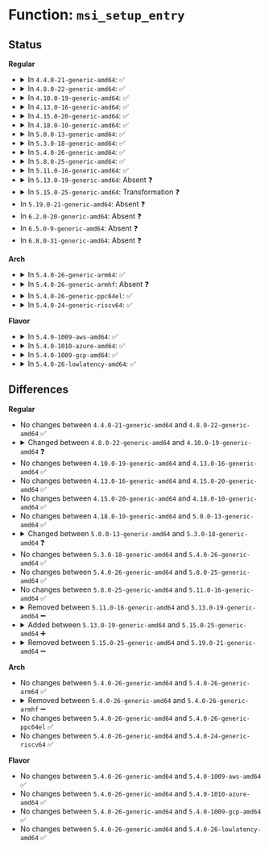 # Function: <code>msi_setup_entry</code>

## Status
<b>Regular</b>
<ul>
<li>
<details>
<summary>In <code>4.4.0-21-generic-amd64</code>: ✅</summary>

```c
struct msi_desc * msi_setup_entry(struct pci_dev * dev, int nvec)
```

```json
{
  "name": "msi_setup_entry",
  "collision_type": "Unique Static",
  "inline_type": "No",
  "funcs": [
    {
      "addr": 18446744071583382032,
      "name": "msi_setup_entry",
      "external": false,
      "loc": "drivers/pci/msi.c:550",
      "file": "drivers/pci/msi.c",
      "inline": "seen, unknown",
      "caller_inline": [],
      "caller_func": [
        "drivers/pci/msi.c:pci_enable_msi_range"
      ]
    }
  ],
  "symbols": [
    {
      "addr": 18446744071583382032,
      "name": "msi_setup_entry",
      "section": ".text",
      "bind": "STB_LOCAL",
      "size": 310
    }
  ]
}
```
</details>
</li>
<li>
<details>
<summary>In <code>4.8.0-22-generic-amd64</code>: ✅</summary>

```c
struct msi_desc * msi_setup_entry(struct pci_dev * dev, int nvec)
```

```json
{
  "name": "msi_setup_entry",
  "collision_type": "Unique Static",
  "inline_type": "No",
  "funcs": [
    {
      "addr": 18446744071583695648,
      "name": "msi_setup_entry",
      "external": false,
      "loc": "drivers/pci/msi.c:553",
      "file": "drivers/pci/msi.c",
      "inline": "seen, unknown",
      "caller_inline": [],
      "caller_func": [
        "drivers/pci/msi.c:__pci_enable_msi_range"
      ]
    }
  ],
  "symbols": [
    {
      "addr": 18446744071583695648,
      "name": "msi_setup_entry",
      "section": ".text",
      "bind": "STB_LOCAL",
      "size": 320
    }
  ]
}
```
</details>
</li>
<li>
<details>
<summary>In <code>4.10.0-19-generic-amd64</code>: ✅</summary>

```c
struct msi_desc * msi_setup_entry(struct pci_dev * dev, int nvec, const struct irq_affinity * affd)
```

```json
{
  "name": "msi_setup_entry",
  "collision_type": "Unique Static",
  "inline_type": "No",
  "funcs": [
    {
      "addr": 18446744071583833760,
      "name": "msi_setup_entry",
      "external": false,
      "loc": "drivers/pci/msi.c:554",
      "file": "drivers/pci/msi.c",
      "inline": "seen, unknown",
      "caller_inline": [],
      "caller_func": [
        "drivers/pci/msi.c:__pci_enable_msi_range"
      ]
    }
  ],
  "symbols": [
    {
      "addr": 18446744071583833760,
      "name": "msi_setup_entry",
      "section": ".text",
      "bind": "STB_LOCAL",
      "size": 366
    }
  ]
}
```
</details>
</li>
<li>
<details>
<summary>In <code>4.13.0-16-generic-amd64</code>: ✅</summary>

```c
struct msi_desc * msi_setup_entry(struct pci_dev * dev, int nvec, const struct irq_affinity * affd)
```

```json
{
  "name": "msi_setup_entry",
  "collision_type": "Unique Static",
  "inline_type": "No",
  "funcs": [
    {
      "addr": 18446744071583875840,
      "name": "msi_setup_entry",
      "external": false,
      "loc": "drivers/pci/msi.c:535",
      "file": "drivers/pci/msi.c",
      "inline": "seen, unknown",
      "caller_inline": [],
      "caller_func": [
        "drivers/pci/msi.c:__pci_enable_msi_range"
      ]
    }
  ],
  "symbols": [
    {
      "addr": 18446744071583875840,
      "name": "msi_setup_entry",
      "section": ".text",
      "bind": "STB_LOCAL",
      "size": 331
    }
  ]
}
```
</details>
</li>
<li>
<details>
<summary>In <code>4.15.0-20-generic-amd64</code>: ✅</summary>

```c
struct msi_desc * msi_setup_entry(struct pci_dev * dev, int nvec, const struct irq_affinity * affd)
```

```json
{
  "name": "msi_setup_entry",
  "collision_type": "Unique Static",
  "inline_type": "No",
  "funcs": [
    {
      "addr": 18446744071584139312,
      "name": "msi_setup_entry",
      "external": false,
      "loc": "drivers/pci/msi.c:535",
      "file": "drivers/pci/msi.c",
      "inline": "seen, unknown",
      "caller_inline": [],
      "caller_func": [
        "drivers/pci/msi.c:__pci_enable_msi_range"
      ]
    }
  ],
  "symbols": [
    {
      "addr": 18446744071584139312,
      "name": "msi_setup_entry",
      "section": ".text",
      "bind": "STB_LOCAL",
      "size": 331
    }
  ]
}
```
</details>
</li>
<li>
<details>
<summary>In <code>4.18.0-10-generic-amd64</code>: ✅</summary>

```c
struct msi_desc * msi_setup_entry(struct pci_dev * dev, int nvec, const struct irq_affinity * affd)
```

```json
{
  "name": "msi_setup_entry",
  "collision_type": "Unique Static",
  "inline_type": "No",
  "funcs": [
    {
      "addr": 18446744071584355952,
      "name": "msi_setup_entry",
      "external": false,
      "loc": "drivers/pci/msi.c:535",
      "file": "drivers/pci/msi.c",
      "inline": "seen, unknown",
      "caller_inline": [],
      "caller_func": [
        "drivers/pci/msi.c:__pci_enable_msi_range"
      ]
    }
  ],
  "symbols": [
    {
      "addr": 18446744071584355952,
      "name": "msi_setup_entry",
      "section": ".text",
      "bind": "STB_LOCAL",
      "size": 348
    }
  ]
}
```
</details>
</li>
<li>
<details>
<summary>In <code>5.0.0-13-generic-amd64</code>: ✅</summary>

```c
struct msi_desc * msi_setup_entry(struct pci_dev * dev, int nvec, const struct irq_affinity * affd)
```

```json
{
  "name": "msi_setup_entry",
  "collision_type": "Unique Static",
  "inline_type": "No",
  "funcs": [
    {
      "addr": 18446744071584451024,
      "name": "msi_setup_entry",
      "external": false,
      "loc": "drivers/pci/msi.c:535",
      "file": "drivers/pci/msi.c",
      "inline": "seen, unknown",
      "caller_inline": [],
      "caller_func": [
        "drivers/pci/msi.c:__pci_enable_msi_range"
      ]
    }
  ],
  "symbols": [
    {
      "addr": 18446744071584451024,
      "name": "msi_setup_entry",
      "section": ".text",
      "bind": "STB_LOCAL",
      "size": 328
    }
  ]
}
```
</details>
</li>
<li>
<details>
<summary>In <code>5.3.0-18-generic-amd64</code>: ✅</summary>

```c
struct msi_desc * msi_setup_entry(struct pci_dev * dev, int nvec, struct irq_affinity * affd)
```

```json
{
  "name": "msi_setup_entry",
  "collision_type": "Unique Static",
  "inline_type": "No",
  "funcs": [
    {
      "addr": 18446744071584647776,
      "name": "msi_setup_entry",
      "external": false,
      "loc": "drivers/pci/msi.c:557",
      "file": "drivers/pci/msi.c",
      "inline": "seen, unknown",
      "caller_inline": [],
      "caller_func": [
        "drivers/pci/msi.c:__pci_enable_msi_range"
      ]
    }
  ],
  "symbols": [
    {
      "addr": 18446744071584647776,
      "name": "msi_setup_entry",
      "section": ".text",
      "bind": "STB_LOCAL",
      "size": 337
    }
  ]
}
```
</details>
</li>
<li>
<details>
<summary>In <code>5.4.0-26-generic-amd64</code>: ✅</summary>

```c
struct msi_desc * msi_setup_entry(struct pci_dev * dev, int nvec, struct irq_affinity * affd)
```

```json
{
  "name": "msi_setup_entry",
  "collision_type": "Unique Static",
  "inline_type": "No",
  "funcs": [
    {
      "addr": 18446744071584785280,
      "name": "msi_setup_entry",
      "external": false,
      "loc": "drivers/pci/msi.c:558",
      "file": "drivers/pci/msi.c",
      "inline": "seen, unknown",
      "caller_inline": [],
      "caller_func": [
        "drivers/pci/msi.c:__pci_enable_msi_range"
      ]
    }
  ],
  "symbols": [
    {
      "addr": 18446744071584785280,
      "name": "msi_setup_entry",
      "section": ".text",
      "bind": "STB_LOCAL",
      "size": 337
    }
  ]
}
```
</details>
</li>
<li>
<details>
<summary>In <code>5.8.0-25-generic-amd64</code>: ✅</summary>

```c
struct msi_desc * msi_setup_entry(struct pci_dev * dev, int nvec, struct irq_affinity * affd)
```

```json
{
  "name": "msi_setup_entry",
  "collision_type": "Unique Static",
  "inline_type": "No",
  "funcs": [
    {
      "addr": 18446744071585477408,
      "name": "msi_setup_entry",
      "external": false,
      "loc": "drivers/pci/msi.c:558",
      "file": "drivers/pci/msi.c",
      "inline": "seen, unknown",
      "caller_inline": [],
      "caller_func": [
        "drivers/pci/msi.c:msi_capability_init"
      ]
    }
  ],
  "symbols": [
    {
      "addr": 18446744071585477408,
      "name": "msi_setup_entry",
      "section": ".text",
      "bind": "STB_LOCAL",
      "size": 338
    }
  ]
}
```
</details>
</li>
<li>
<details>
<summary>In <code>5.11.0-16-generic-amd64</code>: ✅</summary>

```c
struct msi_desc * msi_setup_entry(struct pci_dev * dev, int nvec, struct irq_affinity * affd)
```

```json
{
  "name": "msi_setup_entry",
  "collision_type": "Unique Static",
  "inline_type": "No",
  "funcs": [
    {
      "addr": 18446744071585518048,
      "name": "msi_setup_entry",
      "external": false,
      "loc": "drivers/pci/msi.c:582",
      "file": "drivers/pci/msi.c",
      "inline": "seen, unknown",
      "caller_inline": [],
      "caller_func": [
        "drivers/pci/msi.c:msi_capability_init"
      ]
    }
  ],
  "symbols": [
    {
      "addr": 18446744071585518048,
      "name": "msi_setup_entry",
      "section": ".text",
      "bind": "STB_LOCAL",
      "size": 338
    }
  ]
}
```
</details>
</li>
<li>
<details>
<summary>In <code>5.13.0-19-generic-amd64</code>: Absent ❓</summary>

```json
{
  "name": "msi_setup_entry",
  "collision_type": "Unique Static",
  "inline_type": "Full",
  "funcs": [
    {
      "addr": 18446744071585400253,
      "name": "msi_setup_entry",
      "external": false,
      "loc": "drivers/pci/msi.c:573",
      "file": "drivers/pci/msi.c",
      "inline": "not declared, inlined",
      "caller_inline": [
        "drivers/pci/msi.c:msi_capability_init"
      ],
      "caller_func": []
    }
  ],
  "symbols": []
}
```
</details>
</li>
<li>
<details>
<summary>In <code>5.15.0-25-generic-amd64</code>: Transformation ❓</summary>

```c
struct msi_desc * msi_setup_entry(struct pci_dev * dev, int nvec, struct irq_affinity * affd)
```

```json
{
  "name": "msi_setup_entry",
  "collision_type": "Unique Static",
  "inline_type": "No",
  "funcs": [
    {
      "addr": 0,
      "name": "msi_setup_entry",
      "external": false,
      "loc": "drivers/pci/msi.c:465",
      "file": "drivers/pci/msi.c",
      "inline": "seen, unknown",
      "caller_inline": [],
      "caller_func": [
        "drivers/pci/msi.c:__pci_enable_msi_range"
      ]
    }
  ],
  "symbols": [
    {
      "addr": 18446744071585858992,
      "name": "msi_setup_entry",
      "section": ".text",
      "bind": "STB_LOCAL",
      "size": 429
    },
    {
      "addr": 18446744071592368946,
      "name": "msi_setup_entry.cold",
      "section": ".text",
      "bind": "STB_LOCAL",
      "size": 30
    }
  ]
}
```
</details>
</li>
<li>
In <code>5.19.0-21-generic-amd64</code>: Absent ❓
</li>
<li>
In <code>6.2.0-20-generic-amd64</code>: Absent ❓
</li>
<li>
In <code>6.5.0-9-generic-amd64</code>: Absent ❓
</li>
<li>
In <code>6.8.0-31-generic-amd64</code>: Absent ❓
</li>
</ul>
<b>Arch</b>
<ul>
<li>
<details>
<summary>In <code>5.4.0-26-generic-arm64</code>: ✅</summary>

```c
struct msi_desc * msi_setup_entry(struct pci_dev * dev, int nvec, struct irq_affinity * affd)
```

```json
{
  "name": "msi_setup_entry",
  "collision_type": "Unique Static",
  "inline_type": "No",
  "funcs": [
    {
      "addr": 18446603336497051904,
      "name": "msi_setup_entry",
      "external": false,
      "loc": "drivers/pci/msi.c:558",
      "file": "drivers/pci/msi.c",
      "inline": "seen, unknown",
      "caller_inline": [],
      "caller_func": [
        "drivers/pci/msi.c:__pci_enable_msi_range"
      ]
    }
  ],
  "symbols": [
    {
      "addr": 18446603336497051904,
      "name": "msi_setup_entry",
      "section": ".text",
      "bind": "STB_LOCAL",
      "size": 380
    }
  ]
}
```
</details>
</li>
<li>
<details>
<summary>In <code>5.4.0-26-generic-armhf</code>: Absent ❓</summary>

```json
{
  "name": "msi_setup_entry",
  "collision_type": "Unique Static",
  "inline_type": "Full",
  "funcs": [
    {
      "addr": 3230265640,
      "name": "msi_setup_entry",
      "external": false,
      "loc": "drivers/pci/msi.c:558",
      "file": "drivers/pci/msi.c",
      "inline": "not declared, inlined",
      "caller_inline": [
        "drivers/pci/msi.c:__pci_enable_msi_range"
      ],
      "caller_func": []
    }
  ],
  "symbols": []
}
```
</details>
</li>
<li>
<details>
<summary>In <code>5.4.0-26-generic-ppc64el</code>: ✅</summary>

```c
struct msi_desc * msi_setup_entry(struct pci_dev * dev, int nvec, struct irq_affinity * affd)
```

```json
{
  "name": "msi_setup_entry",
  "collision_type": "Unique Static",
  "inline_type": "No",
  "funcs": [
    {
      "addr": 13835058055291089440,
      "name": "msi_setup_entry",
      "external": false,
      "loc": "drivers/pci/msi.c:558",
      "file": "drivers/pci/msi.c",
      "inline": "seen, unknown",
      "caller_inline": [],
      "caller_func": [
        "drivers/pci/msi.c:__pci_enable_msi_range"
      ]
    }
  ],
  "symbols": [
    {
      "addr": 13835058055291089440,
      "name": "msi_setup_entry",
      "section": ".text",
      "bind": "STB_LOCAL",
      "size": 388
    }
  ]
}
```
</details>
</li>
<li>
<details>
<summary>In <code>5.4.0-24-generic-riscv64</code>: ✅</summary>

```c
struct msi_desc * msi_setup_entry(struct pci_dev * dev, int nvec, struct irq_affinity * affd)
```

```json
{
  "name": "msi_setup_entry",
  "collision_type": "Unique Static",
  "inline_type": "No",
  "funcs": [
    {
      "addr": 18446743936275700752,
      "name": "msi_setup_entry",
      "external": false,
      "loc": "drivers/pci/msi.c:558",
      "file": "drivers/pci/msi.c",
      "inline": "seen, unknown",
      "caller_inline": [],
      "caller_func": [
        "drivers/pci/msi.c:__pci_enable_msi_range"
      ]
    }
  ],
  "symbols": [
    {
      "addr": 18446743936275700752,
      "name": "msi_setup_entry",
      "section": ".text",
      "bind": "STB_LOCAL",
      "size": 432
    }
  ]
}
```
</details>
</li>
</ul>
<b>Flavor</b>
<ul>
<li>
<details>
<summary>In <code>5.4.0-1009-aws-amd64</code>: ✅</summary>

```c
struct msi_desc * msi_setup_entry(struct pci_dev * dev, int nvec, struct irq_affinity * affd)
```

```json
{
  "name": "msi_setup_entry",
  "collision_type": "Unique Static",
  "inline_type": "No",
  "funcs": [
    {
      "addr": 18446744071584734032,
      "name": "msi_setup_entry",
      "external": false,
      "loc": "drivers/pci/msi.c:558",
      "file": "drivers/pci/msi.c",
      "inline": "seen, unknown",
      "caller_inline": [],
      "caller_func": [
        "drivers/pci/msi.c:__pci_enable_msi_range"
      ]
    }
  ],
  "symbols": [
    {
      "addr": 18446744071584734032,
      "name": "msi_setup_entry",
      "section": ".text",
      "bind": "STB_LOCAL",
      "size": 337
    }
  ]
}
```
</details>
</li>
<li>
<details>
<summary>In <code>5.4.0-1010-azure-amd64</code>: ✅</summary>

```c
struct msi_desc * msi_setup_entry(struct pci_dev * dev, int nvec, struct irq_affinity * affd)
```

```json
{
  "name": "msi_setup_entry",
  "collision_type": "Unique Static",
  "inline_type": "No",
  "funcs": [
    {
      "addr": 18446744071584664800,
      "name": "msi_setup_entry",
      "external": false,
      "loc": "drivers/pci/msi.c:558",
      "file": "drivers/pci/msi.c",
      "inline": "seen, unknown",
      "caller_inline": [],
      "caller_func": [
        "drivers/pci/msi.c:__pci_enable_msi_range"
      ]
    }
  ],
  "symbols": [
    {
      "addr": 18446744071584664800,
      "name": "msi_setup_entry",
      "section": ".text",
      "bind": "STB_LOCAL",
      "size": 337
    }
  ]
}
```
</details>
</li>
<li>
<details>
<summary>In <code>5.4.0-1009-gcp-amd64</code>: ✅</summary>

```c
struct msi_desc * msi_setup_entry(struct pci_dev * dev, int nvec, struct irq_affinity * affd)
```

```json
{
  "name": "msi_setup_entry",
  "collision_type": "Unique Static",
  "inline_type": "No",
  "funcs": [
    {
      "addr": 18446744071584735440,
      "name": "msi_setup_entry",
      "external": false,
      "loc": "drivers/pci/msi.c:558",
      "file": "drivers/pci/msi.c",
      "inline": "seen, unknown",
      "caller_inline": [],
      "caller_func": [
        "drivers/pci/msi.c:__pci_enable_msi_range"
      ]
    }
  ],
  "symbols": [
    {
      "addr": 18446744071584735440,
      "name": "msi_setup_entry",
      "section": ".text",
      "bind": "STB_LOCAL",
      "size": 337
    }
  ]
}
```
</details>
</li>
<li>
<details>
<summary>In <code>5.4.0-26-lowlatency-amd64</code>: ✅</summary>

```c
struct msi_desc * msi_setup_entry(struct pci_dev * dev, int nvec, struct irq_affinity * affd)
```

```json
{
  "name": "msi_setup_entry",
  "collision_type": "Unique Static",
  "inline_type": "No",
  "funcs": [
    {
      "addr": 18446744071584843008,
      "name": "msi_setup_entry",
      "external": false,
      "loc": "drivers/pci/msi.c:558",
      "file": "drivers/pci/msi.c",
      "inline": "seen, unknown",
      "caller_inline": [],
      "caller_func": [
        "drivers/pci/msi.c:__pci_enable_msi_range"
      ]
    }
  ],
  "symbols": [
    {
      "addr": 18446744071584843008,
      "name": "msi_setup_entry",
      "section": ".text",
      "bind": "STB_LOCAL",
      "size": 337
    }
  ]
}
```
</details>
</li>
</ul>

## Differences
<b>Regular</b>
<ul>
<li>
No changes between <code>4.4.0-21-generic-amd64</code> and <code>4.8.0-22-generic-amd64</code> ✅
</li>
<li>
<details>
<summary>Changed between <code>4.8.0-22-generic-amd64</code> and <code>4.10.0-19-generic-amd64</code> ❓</summary>
<ul>
<li>
<b>Param added. </b>
<code>const struct irq_affinity * affd</code>
</li>
</ul>
</details>
</li>
<li>
No changes between <code>4.10.0-19-generic-amd64</code> and <code>4.13.0-16-generic-amd64</code> ✅
</li>
<li>
No changes between <code>4.13.0-16-generic-amd64</code> and <code>4.15.0-20-generic-amd64</code> ✅
</li>
<li>
No changes between <code>4.15.0-20-generic-amd64</code> and <code>4.18.0-10-generic-amd64</code> ✅
</li>
<li>
No changes between <code>4.18.0-10-generic-amd64</code> and <code>5.0.0-13-generic-amd64</code> ✅
</li>
<li>
<details>
<summary>Changed between <code>5.0.0-13-generic-amd64</code> and <code>5.3.0-18-generic-amd64</code> ❓</summary>
<ul>
<li>
<b>Param type changed. </b>
<code>const struct irq_affinity * affd</code> ➡️ <code>struct irq_affinity * affd</code>
</li>
</ul>
</details>
</li>
<li>
No changes between <code>5.3.0-18-generic-amd64</code> and <code>5.4.0-26-generic-amd64</code> ✅
</li>
<li>
No changes between <code>5.4.0-26-generic-amd64</code> and <code>5.8.0-25-generic-amd64</code> ✅
</li>
<li>
No changes between <code>5.8.0-25-generic-amd64</code> and <code>5.11.0-16-generic-amd64</code> ✅
</li>
<li>
<details>
<summary>Removed between <code>5.11.0-16-generic-amd64</code> and <code>5.13.0-19-generic-amd64</code> ➖</summary>

```c
struct msi_desc * msi_setup_entry(struct pci_dev * dev, int nvec, struct irq_affinity * affd)
```
</details>
</li>
<li>
<details>
<summary>Added between <code>5.13.0-19-generic-amd64</code> and <code>5.15.0-25-generic-amd64</code> ➕</summary>

```c
struct msi_desc * msi_setup_entry(struct pci_dev * dev, int nvec, struct irq_affinity * affd)
```
</details>
</li>
<li>
<details>
<summary>Removed between <code>5.15.0-25-generic-amd64</code> and <code>5.19.0-21-generic-amd64</code> ➖</summary>

```c
struct msi_desc * msi_setup_entry(struct pci_dev * dev, int nvec, struct irq_affinity * affd)
```
</details>
</li>
</ul>
<b>Arch</b>
<ul>
<li>
No changes between <code>5.4.0-26-generic-amd64</code> and <code>5.4.0-26-generic-arm64</code> ✅
</li>
<li>
<details>
<summary>Removed between <code>5.4.0-26-generic-amd64</code> and <code>5.4.0-26-generic-armhf</code> ➖</summary>

```c
struct msi_desc * msi_setup_entry(struct pci_dev * dev, int nvec, struct irq_affinity * affd)
```
</details>
</li>
<li>
No changes between <code>5.4.0-26-generic-amd64</code> and <code>5.4.0-26-generic-ppc64el</code> ✅
</li>
<li>
No changes between <code>5.4.0-26-generic-amd64</code> and <code>5.4.0-24-generic-riscv64</code> ✅
</li>
</ul>
<b>Flavor</b>
<ul>
<li>
No changes between <code>5.4.0-26-generic-amd64</code> and <code>5.4.0-1009-aws-amd64</code> ✅
</li>
<li>
No changes between <code>5.4.0-26-generic-amd64</code> and <code>5.4.0-1010-azure-amd64</code> ✅
</li>
<li>
No changes between <code>5.4.0-26-generic-amd64</code> and <code>5.4.0-1009-gcp-amd64</code> ✅
</li>
<li>
No changes between <code>5.4.0-26-generic-amd64</code> and <code>5.4.0-26-lowlatency-amd64</code> ✅
</li>
</ul>
